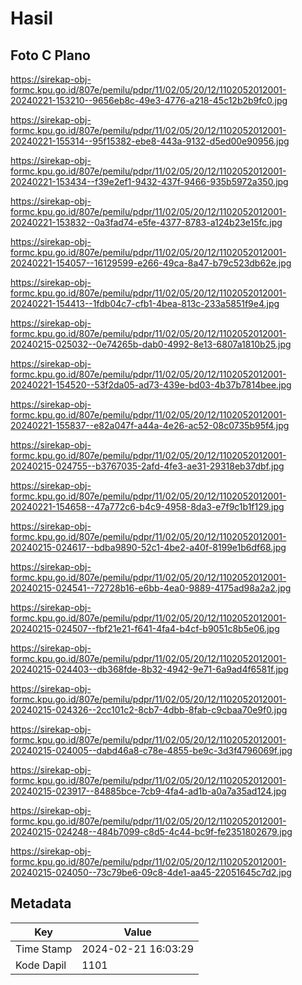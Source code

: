 # Hasil

## Foto C Plano

https://sirekap-obj-formc.kpu.go.id/807e/pemilu/pdpr/11/02/05/20/12/1102052012001-20240221-153210--9656eb8c-49e3-4776-a218-45c12b2b9fc0.jpg

https://sirekap-obj-formc.kpu.go.id/807e/pemilu/pdpr/11/02/05/20/12/1102052012001-20240221-155314--95f15382-ebe8-443a-9132-d5ed00e90956.jpg

https://sirekap-obj-formc.kpu.go.id/807e/pemilu/pdpr/11/02/05/20/12/1102052012001-20240221-153434--f39e2ef1-9432-437f-9466-935b5972a350.jpg

https://sirekap-obj-formc.kpu.go.id/807e/pemilu/pdpr/11/02/05/20/12/1102052012001-20240221-153832--0a3fad74-e5fe-4377-8783-a124b23e15fc.jpg

https://sirekap-obj-formc.kpu.go.id/807e/pemilu/pdpr/11/02/05/20/12/1102052012001-20240221-154057--16129599-e266-49ca-8a47-b79c523db62e.jpg

https://sirekap-obj-formc.kpu.go.id/807e/pemilu/pdpr/11/02/05/20/12/1102052012001-20240221-154413--1fdb04c7-cfb1-4bea-813c-233a5851f9e4.jpg

https://sirekap-obj-formc.kpu.go.id/807e/pemilu/pdpr/11/02/05/20/12/1102052012001-20240215-025032--0e74265b-dab0-4992-8e13-6807a1810b25.jpg

https://sirekap-obj-formc.kpu.go.id/807e/pemilu/pdpr/11/02/05/20/12/1102052012001-20240221-154520--53f2da05-ad73-439e-bd03-4b37b7814bee.jpg

https://sirekap-obj-formc.kpu.go.id/807e/pemilu/pdpr/11/02/05/20/12/1102052012001-20240221-155837--e82a047f-a44a-4e26-ac52-08c0735b95f4.jpg

https://sirekap-obj-formc.kpu.go.id/807e/pemilu/pdpr/11/02/05/20/12/1102052012001-20240215-024755--b3767035-2afd-4fe3-ae31-29318eb37dbf.jpg

https://sirekap-obj-formc.kpu.go.id/807e/pemilu/pdpr/11/02/05/20/12/1102052012001-20240221-154658--47a772c6-b4c9-4958-8da3-e7f9c1b1f129.jpg

https://sirekap-obj-formc.kpu.go.id/807e/pemilu/pdpr/11/02/05/20/12/1102052012001-20240215-024617--bdba9890-52c1-4be2-a40f-8199e1b6df68.jpg

https://sirekap-obj-formc.kpu.go.id/807e/pemilu/pdpr/11/02/05/20/12/1102052012001-20240215-024541--72728b16-e6bb-4ea0-9889-4175ad98a2a2.jpg

https://sirekap-obj-formc.kpu.go.id/807e/pemilu/pdpr/11/02/05/20/12/1102052012001-20240215-024507--fbf21e21-f641-4fa4-b4cf-b9051c8b5e06.jpg

https://sirekap-obj-formc.kpu.go.id/807e/pemilu/pdpr/11/02/05/20/12/1102052012001-20240215-024403--db368fde-8b32-4942-9e71-6a9ad4f6581f.jpg

https://sirekap-obj-formc.kpu.go.id/807e/pemilu/pdpr/11/02/05/20/12/1102052012001-20240215-024326--2cc101c2-8cb7-4dbb-8fab-c9cbaa70e9f0.jpg

https://sirekap-obj-formc.kpu.go.id/807e/pemilu/pdpr/11/02/05/20/12/1102052012001-20240215-024005--dabd46a8-c78e-4855-be9c-3d3f4796069f.jpg

https://sirekap-obj-formc.kpu.go.id/807e/pemilu/pdpr/11/02/05/20/12/1102052012001-20240215-023917--84885bce-7cb9-4fa4-ad1b-a0a7a35ad124.jpg

https://sirekap-obj-formc.kpu.go.id/807e/pemilu/pdpr/11/02/05/20/12/1102052012001-20240215-024248--484b7099-c8d5-4c44-bc9f-fe2351802679.jpg

https://sirekap-obj-formc.kpu.go.id/807e/pemilu/pdpr/11/02/05/20/12/1102052012001-20240215-024050--73c79be6-09c8-4de1-aa45-22051645c7d2.jpg


## Metadata

| Key        | Value               |
| ---------- | ------------------- |
| Time Stamp | 2024-02-21 16:03:29 |
| Kode Dapil | 1101                |



